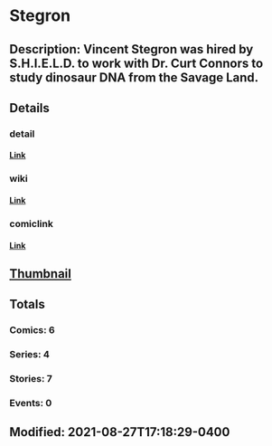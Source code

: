 # Stegron
## Description: Vincent Stegron was hired by S.H.I.E.L.D. to work with Dr. Curt Connors to study dinosaur DNA from the Savage Land.
## Details
### detail
#### [Link](http://marvel.com/comics/characters/1012230/stegron?utm_campaign=apiRef&utm_source=225578a89fc76f3d20fbffda5d17a88d)
### wiki
#### [Link](http://marvel.com/universe/Stegron?utm_campaign=apiRef&utm_source=225578a89fc76f3d20fbffda5d17a88d)
### comiclink
#### [Link](http://marvel.com/comics/characters/1012230/stegron?utm_campaign=apiRef&utm_source=225578a89fc76f3d20fbffda5d17a88d)
## [Thumbnail](http://i.annihil.us/u/prod/marvel/i/mg/b/40/image_not_available.jpg)
## Totals
### Comics: 6
### Series: 4
### Stories: 7
### Events: 0
## Modified: 2021-08-27T17:18:29-0400
